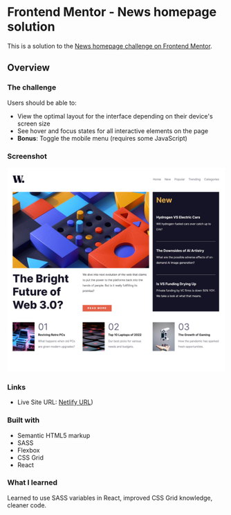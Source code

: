 # Frontend Mentor - News homepage solution

This is a solution to the [News homepage challenge on Frontend Mentor](https://www.frontendmentor.io/challenges/news-homepage-H6SWTa1MFl).

## Overview

### The challenge

Users should be able to:

- View the optimal layout for the interface depending on their device's screen size
- See hover and focus states for all interactive elements on the page
- **Bonus**: Toggle the mobile menu (requires some JavaScript)

### Screenshot

![](./public/screenshot.jpg)

### Links

- Live Site URL: [Netlify URL](https://6362491617094c74828aa87d--deluxe-puffpuff-31808d.netlify.app/))

### Built with

- Semantic HTML5 markup
- SASS
- Flexbox
- CSS Grid
- React

### What I learned

Learned to use SASS variables in React, improved CSS Grid knowledge, cleaner code.
